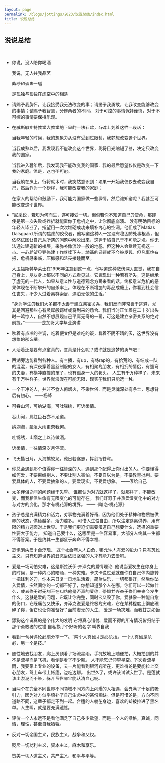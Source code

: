 ```yaml
---
layout: page
permalink: /blogs/jottings/2023/说说总结/index.html
title: 说说总结
---
```


## 说说总结
<br>

- 你说，没人陪你喝酒

    我说，无人共我品茗

    紫砂和酒盅一碰

    是孤独与孤独在虚空中的相遇
- 请赐予我胸怀，让我接受我无法改变的事；请赐予我勇敢，让我改变能够改变的事情；请赐予我智慧，分辨两者的不同。
对于可控的事情保持谨慎，对于不可控的事情要保持乐观。
- 在威斯敏斯特教堂大教堂地下室的一块石碑，石碑上刻着这样一段话：

    当我年轻的时候，我的想象力从没有受到过限制，我梦想改变这个世界。

    当我成熟以后，我发现我不能改变这个世界，我将目光缩短了些，决定只改变我的国家。

    当我进入暮年后，我发现我不能改变我的国家，我的最后愿望仅仅是改变一下我的家庭。但是，这也不可能。

    当我躺在床上，行将就木时，我突然意识到：如果一开始我仅仅去改变我自己，然后作为一个榜样，我可能改变我的家庭；

    在家人的帮助和鼓励下，我可能为国家做一些事情。然后谁知道呢？我甚至可能改变这个世界。
- “尼采说，若知为何而生，遂可接受一切。但倘若你不知道自己的使命，那即使是第一次失败或挫折就能置你于危机之中，让你彻底崩溃。
没有明确目标的年轻人毕业了，指望用一次次堆砌成功来填补内心的空洞。他们成了Matias Dalsgaard 所谓的焦虑的佼佼者，他写道这种人一定没有稳固的处事根基，但依然试图让自己从所遇的问题中解脱出来，这等于陷自己于不可能之境。你无法通过建造新的楼层，来弥补像流沙一般的地基。但这种人会继续无视这一点。一心希望只要修建工作继续下去，地基的问题就不会被发现。但凡事终有报，危机感来临，压抑感和沮丧接踵而至。

    大卫福斯特华莱士在1996年注意到这一点，他写道这种悲伤深入直觉，我在自己身上，朋友身上都以不同的方式看见过。它表现出一种若有所失，这是继承了虚无的一代人，如果从意义性与道德观念方面来看的话。终极意义危机的恶果体现在不断攀升的自杀率上。体现在不断增加的毒品成瘾上，你看到社会信任丧失，不少人过着离群索居，漂泊无依的生活。”

    “身为学生的我们大多都不太善于建立亲密关系，我们反而非常善于逃避，尤其是回避那些心有灵犀般羁绊或将到来的场合。我们当时正忙着在二十岁出头时一鸣惊人，自然不想展现自己平庸无奇的一面，可这是建立亲密关系的绝对前提。”————芝加哥大学毕业演讲
- 吹着有点冷的空调，吃着便宜但是难吃的饭，看着不阴不晴的天，这世界没有想象的那么糟。
- 人活着还是要有点童真的。童真是什么呢？或许就是追梦的勇气吧！
- 西湖旁边能看到各种人。有主播，有up，有练rap的，有拾荒的，有结成一队的混混，有深夜穿着黑丝制服的女人，有相聚的朋友，有相拥的情侣，有遛弯的夫妻，有横冲直撞的孩子，也有孤身一人的老头。
人生有千万种样子，未来有千万种样子。世界就浪漫在可能无限，现实在我们只能选一种。
- 一个干净的人，并非不食人间烟火，不染世俗，而是灵魂深处有净土，思想背后有初心。
一一杨绛 ​
- 可吞山河，可纳湖海，可吐锦绣，可诉柔情。

    吞山河，肩扛巨石亦不足道。

    纳湖海，瓢泼大雨更奈我何。

    吐锦绣，山巅之上以诗做酒。

    诉柔情，一往情深岁月停流。
- 飞天揽日月，入海擒蛟龙。他日若遂志，挥剑指苍穹。
- 你总会遇到那个值得你一往情深的人，遇到那个配得上你付出的人。你要懂得如何爱，不要束缚别人，不要让别人害怕，不要自以为是，不要教育批判。要爱具体的人，不要爱抽象的人，要爱现实，不要爱想象。
——写给自己
-  太多伴侣之间的问题缘于失望。
谁都认为对方就这样了，就那样了，不能改变，而我相信生命有无限变化的可能存在。
我们好奇于并热爱着变化中的对方与对方的变化，那才有桃花源的境界。
——《暗恋·桃花源》
- 孩子总是充满精力和活力，对事物充满着好奇。因为他们处于精神和物质被供养的状态，供给越多，活力越多。
可惜人生性自由，所以注定逃离供养，用有限的精力迎面对上世界。于是我们更迫切需要知道自己想要什么，选择的重要性要大于能力。
知道自己要什么，这哪里是一件容易事。大部分人终其一生都不得答案。于是终其一生都疲于奔命不得幸福。
-  恐惧消失爱才会浮现。
这个社会啊人人自危，哪允许人有爱的能力？只有英雄主义，只有知道世界的丑恶后依旧坚强的人才有能力去爱吧。
- 爱是一场可怕灾难，这是斯拉沃伊·齐泽克的爱情理论: 他说当爱发生在你身上的时候，是一种内心的暗涌，一种灾难。卡夫卡说过爱就像你在自己体内旋转一把锋利的刀，你本来日复一日地生活着，简单快乐，一切都很好，然后你坠入爱情，突然间你的一切都不好了，你想知道那个人在哪，你们可以一起做什么，或者你无时无刻不在纠结他是否真的爱你，恐惧并兴奋于你们未来会发生什么。这就是爱的问题，它既让你完整，同时它又毁了你，爱就像一种能自愈的伤口，它既痛苦又快乐，齐泽克说爱是终极的灾难，它在某种程度上彻底碾碎了你，但它也让你准备好了面前虚无的人生。
爱是一场灾难，而我甘之如饴
- 舔狗这个词真的是个伟大的发明 它将真心错付、爱而不得的所有情况皆归结于那个勇敢者的过错
自私换了个好听的名字 叫做自我​
- 看到一句神评论必须分享一下。“两个人真诚才是必杀技。一个人真诚是杀必，另一个是技。”
- 随性地去找朋友，爬上房顶看了场流星雨。手机放地上随便拍，大概拍到的并不是流星而是飞机，看倒是看了不少颗。
人不能忘记仰望星空。下次看流星雨，我要带上专业的设备，去一片能看到银河的所在，更难得的是要能拉上交心朋友，驾上车带上帐篷，边吃边聊。
出世久了，或许该试试入世了。是莲就该出淤泥而不染，躲开俗世哪里能认清自己呢。
- 当两个在完全不同世界不同领域不同方向上闪耀的人相遇，会充满了十足的吸引力，因为对方似乎填补了自己生命中的某份空缺。但是可惜的是，方向不同道路不同，这辈子都走不到一起。合适的人躺在身边，喜欢的却被拉进了黑名单。人生啊，就是要充满遗憾。
- 评价一个人永远不是看他满足了自己多少欲望，而是一个人的品格，真诚，同情，理性，甚至自我牺牲。
- 反对一切帝国主义，民族主义，战争和父权。

    贬斥一切功利主义，资本主义，麻木和享乐。
    
    赞美一切人道主义，共产主义，和平与平等。
